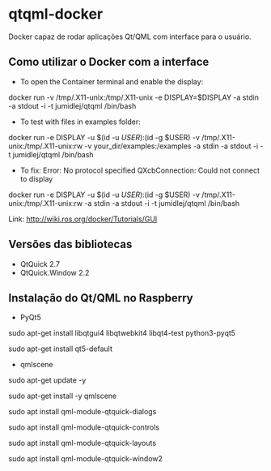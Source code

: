 # qtqml-docker
Docker capaz de rodar aplicações Qt/QML com interface para o usuário.

## Como utilizar o Docker com a interface
* To open the Container terminal and enable the display:

docker run -v /tmp/.X11-unix:/tmp/.X11-unix -e DISPLAY=$DISPLAY -a stdin -a stdout -i -t jumidlej/qtqml /bin/bash

* To test with files in examples folder:

docker run -e DISPLAY -u $(id -u $USER):$(id -g $USER) -v /tmp/.X11-unix:/tmp/.X11-unix:rw -v your_dir/examples:/examples -a stdin -a stdout -i -t jumidlej/qtqml /bin/bash

* To fix: Error: No protocol specified QXcbConnection: Could not connect to display

docker run -e DISPLAY -u $(id -u $USER):$(id -g $USER) -v /tmp/.X11-unix:/tmp/.X11-unix:rw -a stdin -a stdout -i -t jumidlej/qtqml /bin/bash

Link: http://wiki.ros.org/docker/Tutorials/GUI

## Versões das bibliotecas
* QtQuick 2.7
* QtQuick.Window 2.2

## Instalação do Qt/QML no Raspberry
* PyQt5

sudo apt-get install libqtgui4 libqtwebkit4 libqt4-test python3-pyqt5

sudo apt-get install qt5-default

* qmlscene

sudo apt-get update -y

sudo apt-get install -y qmlscene

sudo apt install qml-module-qtquick-dialogs

sudo apt install qml-module-qtquick-controls

sudo apt install qml-module-qtquick-layouts

sudo apt install qml-module-qtquick-window2
